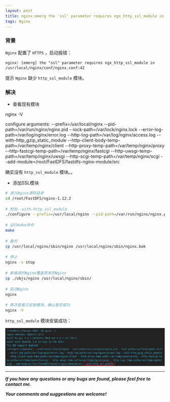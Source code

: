 ```yaml
---
layout: post
title: nginx:emerg the 'ssl' parameter requires ngx_http_ssl_module in /usr/local/nginx/conf/nginx.conf:42
tags: Nginx
---
```


### 背景

`Nginx` 配置了 `HTTPS` ，启动报错：

    nginx: [emerg] the "ssl" parameter requires ngx_http_ssl_module in /usr/local/nginx/conf/nginx.conf:42

提示 `Nginx` 缺少 `http_ssl_module` 模块。

### 解决

* 查看现有模块

nginx -V

configure arguments: --prefix=/usr/local/nginx --pid-path=/var/run/nginx/nginx.pid --lock-path=/var/lock/nginx.lock --error-log-path=/var/log/nginx/error.log --http-log-path=/var/log/nginx/access.log --with-http_gzip_static_module --http-client-body-temp-path=/var/temp/nginx/client --http-proxy-temp-path=/var/temp/nginx/proxy --http-fastcgi-temp-path=/var/temp/nginx/fastcgi --http-uwsgi-temp-path=/var/temp/nginx/uwsgi --http-scgi-temp-path=/var/temp/nginx/scgi --add-module=/root/FastDFS/fastdfs-nginx-module/src

确实没有 `http_ssl_module` 模块。。

* 添加SSL模块

``` bash
# 进入Nginx源码目录
cd /root/FastDFS/nginx-1.12.2

# 附加--with-http_ssl_module
./configure --prefix=/usr/local/nginx --pid-path=/var/run/nginx/nginx.pid --lock-path=/var/lock/nginx.lock --error-log-path=/var/log/nginx/error.log --http-log-path=/var/log/nginx/access.log --with-http_gzip_static_module --http-client-body-temp-path=/var/temp/nginx/client --http-proxy-temp-path=/var/temp/nginx/proxy --http-fastcgi-temp-path=/var/temp/nginx/fastcgi --http-uwsgi-temp-path=/var/temp/nginx/uwsgi --http-scgi-temp-path=/var/temp/nginx/scgi --add-module=/root/FastDFS/fastdfs-nginx-module/src --with-http_ssl_module

# 运行make命令
make

# 备份
cp /usr/local/nginx/sbin/nginx /usr/local/nginx/sbin/nginx.bak

# 停止
nginx -s stop

# 新编译的Nginx覆盖原来的Nginx
cp ./objs/nginx /usr/local/nginx/sbin/

# 启动Nginx
nginx

# 再次查看已安装模块，确认是否成功
nginx -V
```

`http_ssl_module` 模块安装成功：

![2021-03-15-NginxSSL.png](https://github.com/heartsuit/heartsuit.github.io/raw/master/pictures/2021-03-15-NginxSSL.png)

---

***If you have any questions or any bugs are found, please feel free to contact me.***

***Your comments and suggestions are welcome!***
